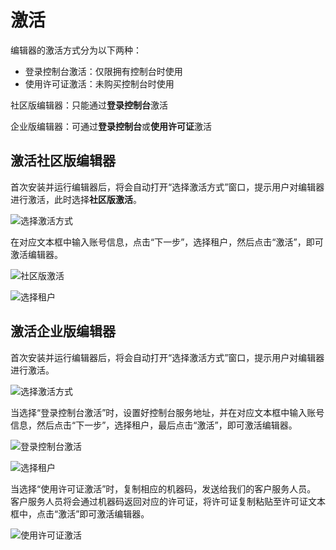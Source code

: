 # 激活

编辑器的激活方式分为以下两种：

- 登录控制台激活：仅限拥有控制台时使用
- 使用许可证激活：未购买控制台时使用

社区版编辑器：只能通过**登录控制台**激活

企业版编辑器：可通过**登录控制台**或**使用许可证**激活

## 激活社区版编辑器

首次安装并运行编辑器后，将会自动打开“选择激活方式”窗口，提示用户对编辑器进行激活，此时选择**社区版激活**。

![选择激活方式](https://docimages.blob.core.chinacloudapi.cn/images/Studio/Settings/chooseActivation.PNG)

在对应文本框中输入账号信息，点击“下一步”，选择租户，然后点击“激活”，即可激活编辑器。

![社区版激活](https://docimages.blob.core.chinacloudapi.cn/images/Studio/Settings/login.PNG)

![选择租户](https://docimages.blob.core.chinacloudapi.cn/images/Studio/Settings/chooseTenant.PNG)

## 激活企业版编辑器

首次安装并运行编辑器后，将会自动打开“选择激活方式”窗口，提示用户对编辑器进行激活。

![选择激活方式](https://docimages.blob.core.chinacloudapi.cn/images/Studio/Settings/chooseActivation.PNG)

当选择“登录控制台激活”时，设置好控制台服务地址，并在对应文本框中输入账号信息，然后点击“下一步”，选择租户，最后点击“激活”，即可激活编辑器。

![登录控制台激活](https://docimages.blob.core.chinacloudapi.cn/images/Studio/Settings/login2.PNG)

![选择租户](https://docimages.blob.core.chinacloudapi.cn/images/Studio/Settings/chooseTenant.PNG)

当选择“使用许可证激活”时，复制相应的机器码，发送给我们的客户服务人员。</br>客户服务人员将会通过机器码返回对应的许可证，将许可证复制粘贴至许可证文本框中，点击“激活”即可激活编辑器。

![使用许可证激活](https://docimages.blob.core.chinacloudapi.cn/images/Studio/Settings/license.PNG)
